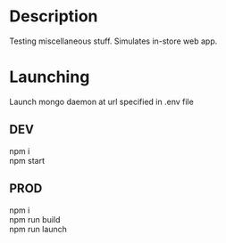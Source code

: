 # Description
Testing miscellaneous stuff. Simulates in-store web app.

# Launching
Launch mongo daemon at url specified in .env file

## DEV
npm i<br/>
npm start

## PROD
npm i<br/>
npm run build<br/>
npm run launch